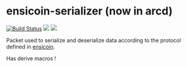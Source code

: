 # ensicoin-serializer (now in arcd)
[![Build Status](https://travis-ci.com/EnsicoinDevs/ensicoin-serializer.svg?branch=master)](https://travis-ci.com/EnsicoinDevs/ensicoin-serializer)
[![](http://meritbadge.herokuapp.com/ensicoin_serializer)](https://crates.io/crates/ensicoin_serializer)
[![](https://tokei.rs/b1/github/EnsicoinDevs/ensicoin-serializer)](https://github.com/EnsicoinDevs/ensicoin-serializer)

Packet used to serialize and deserialize data according to the protocol defined in [ensicoin](https://github.com/EnsicoinDevs/ensicoin).

Has derive macros !
